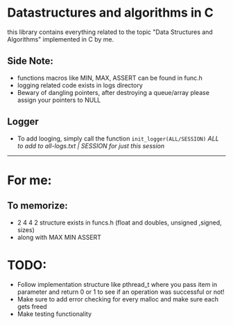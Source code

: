 # Datastructures and algorithms in C

this library contains everything related to the topic "Data Structures and Algorithms" implemented in C by me.

## Side Note:

- functions macros like MIN, MAX, ASSERT can be found in func.h
- logging related code exists in logs directory
- Bewary of dangling pointers, after destroying a queue/array please
  assign your pointers to NULL

## Logger

- To add looging, simply call the function `init_logger(ALL/SESSION)` _ALL to add to all-logs.txt | SESSION for just this session_

---

# For me:

## To memorize:

- 2 4 4 2 structure exists in funcs.h (float and doubles, unsigned ,signed, sizes)
- along with MAX MIN ASSERT

# TODO:

- Follow implementation structure like pthread_t where you pass item in parameter and return 0 or 1 to see if an operation was successful or not!
- Make sure to add error checking for every malloc and make sure each gets freed
- Make testing functionality
